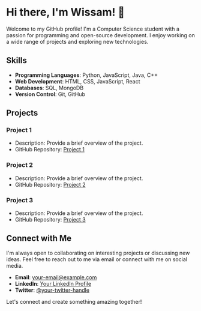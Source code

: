 # Hi there, I'm Wissam! 👋

Welcome to my GitHub profile! I'm a Computer Science student with a passion for programming and open-source development. I enjoy working on a wide range of projects and exploring new technologies.

## Skills

- **Programming Languages**: Python, JavaScript, Java, C++
- **Web Development**: HTML, CSS, JavaScript, React
- **Databases**: SQL, MongoDB
- **Version Control**: Git, GitHub

## Projects

### Project 1

- Description: Provide a brief overview of the project.
- GitHub Repository: [Project 1](https://github.com/your-username/project-1)

### Project 2

- Description: Provide a brief overview of the project.
- GitHub Repository: [Project 2](https://github.com/your-username/project-2)

### Project 3

- Description: Provide a brief overview of the project.
- GitHub Repository: [Project 3](https://github.com/your-username/project-3)

## Connect with Me

I'm always open to collaborating on interesting projects or discussing new ideas. Feel free to reach out to me via email or connect with me on social media.

- **Email**: your-email@example.com
- **LinkedIn**: [Your LinkedIn Profile](https://www.linkedin.com/in/your-linkedin-profile)
- **Twitter**: [@your-twitter-handle](https://twitter.com/your-twitter-handle)

Let's connect and create something amazing together!

